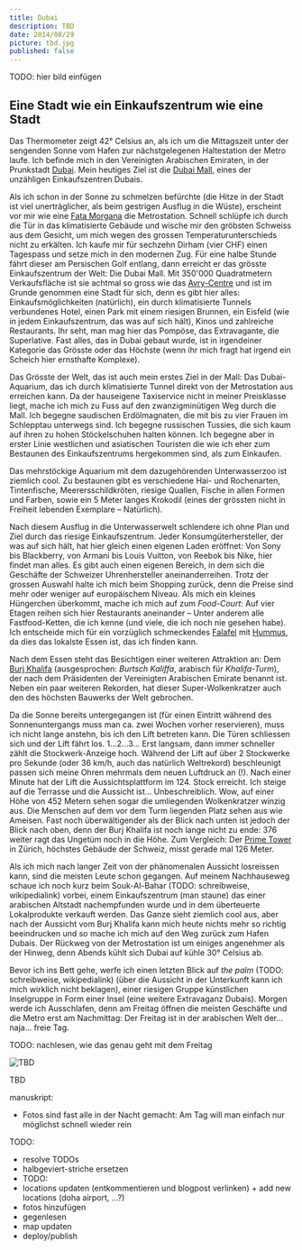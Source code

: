 ```yaml
---
title: Dubai
description: TBD
date: 2014/08/29
picture: tbd.jpg
published: false
---
```


TODO: hier bild einfügen

## Eine Stadt wie ein Einkaufszentrum wie eine Stadt

Das Thermometer zeigt 42° Celsius an, als ich um die Mittagszeit unter der sengenden Sonne vom Hafen zur
nächstgelegenen Haltestation der Metro laufe. Ich befinde mich in den Vereinigten Arabischen Emiraten, in der Prunkstadt
[Dubai](http://de.wikipedia.org/wiki/Dubai). Mein heutiges Ziel ist die
[Dubai Mall](http://de.wikipedia.org/wiki/Dubai_Mall), eines der unzähligen Einkaufszentren Dubais.

Als ich schon in der Sonne zu schmelzen befürchte (die Hitze in der Stadt ist viel unerträglicher, als beim gestrigen
Ausflug in die Wüste), erscheint vor mir wie eine [Fata Morgana](http://de.wikipedia.org/wiki/Fata_Morgana) die
Metrostation. Schnell schlüpfe ich durch die Tür in das klimatisierte Gebäude und wische mir den gröbsten Schweiss aus
dem Gesicht, um mich wegen des grossen Temperaturunterschieds nicht zu erkälten. Ich kaufe mir für sechzehn Dirham
(vier CHF) einen Tagespass und setze mich in den modernen Zug. Für eine halbe Stunde fährt dieser am Persischen Golf
entlang, dann erreicht er das grösste Einkaufszentrum der Welt: Die Dubai Mall. Mit 350'000 Quadratmetern
Verkaufsfläche ist sie achtmal so gross wie das [Avry-Centre](http://de.wikipedia.org/wiki/Avry-Centre) und ist im
Grunde genommen eine Stadt für sich, denn es gibt hier alles: Einkaufsmöglichkeiten (natürlich), ein durch klimatisierte
Tunnels verbundenes Hotel, einen Park mit einem riesigen Brunnen, ein Eisfeld (wie in jedem Einkaufszentrum, das was auf
sich hält), Kinos und zahlreiche Restaurants. Ihr seht, man mag hier das Pompöse, das Extravagante, die Superlative. Fast
alles, das in Dubai gebaut wurde, ist in irgendeiner Kategorie das Grösste oder das Höchste (wenn ihr mich fragt hat
irgend ein Scheich hier ernsthafte Komplexe).

Das Grösste der Welt, das ist auch mein erstes Ziel in der Mall: Das Dubai-Aquarium, das ich durch klimatisierte Tunnel
direkt von der Metrostation aus erreichen kann. Da der hauseigene Taxiservice nicht in meiner Preisklasse liegt, mache
ich mich zu Fuss auf den zwanzigminütigen Weg durch die Mall. Ich begegne saudischen Erdölmagnaten, die mit bis zu vier
Frauen im Schlepptau unterwegs sind. Ich begegne russischen Tussies, die sich kaum auf ihren zu hohen Stöckelschuhen
halten können. Ich begegne aber in erster Linie westlichen und asiatischen Touristen die wie ich eher zum Bestaunen des
Einkaufszentrums hergekommen sind, als zum Einkaufen.

Das mehrstöckige Aquarium mit dem dazugehörenden Unterwasserzoo ist ziemlich cool. Zu bestaunen gibt es verschiedene
Hai- und Rochenarten, Tintenfische, Meerersschildkröten, riesige Quallen, Fische in allen Formen und Farben, sowie ein
5 Meter langes Krokodil (eines der grössten nicht in Freiheit lebenden Exemplare – Natürlich).

Nach diesem Ausflug in die Unterwasserwelt schlendere ich ohne Plan und Ziel durch das riesige Einkaufszentrum. Jeder
Konsumgüterhersteller, der was auf sich hält, hat hier gleich einen eigenen Laden eröffnet: Von Sony bis Blackberry,
von Armani bis Louis Vuitton, von Reebok bis Nike, hier findet man alles. Es gibt auch einen eigenen Bereich, in dem
sich die Geschäfte der Schweizer Uhrenhersteller aneinanderreihen. Trotz der grossen Auswahl halte ich mich beim
Shopping zurück, denn die Preise sind mehr oder weniger auf europäischem Niveau. Als mich ein kleines Hüngerchen
überkommt, mache ich mich auf zum *Food-Court*: Auf vier Etagen reihen sich hier Restaurants aneinander – Unter anderem
alle Fastfood-Ketten, die ich kenne (und viele, die ich noch nie gesehen habe). Ich entscheide mich für ein vorzüglich
schmeckendes [Falafel](http://de.wikipedia.org/wiki/Falafel) mit [Hummus](http://de.wikipedia.org/wiki/Hummus), da dies
das lokalste Essen ist, das ich finden kann.

Nach dem Essen steht das Besichtigen einer weiteren Attraktion an: Dem
[Burj Khalifa](http://de.wikipedia.org/wiki/Burj_Khalifa) (ausgesprochen: *Burtsch Kaliffa*, arabisch für
*Khalifa-Turm*), der nach dem Präsidenten der Vereinigten Arabischen Emirate benannt ist. Neben ein paar weiteren
Rekorden, hat dieser Super-Wolkenkratzer auch den des höchsten Bauwerks der Welt gebrochen.

Da die Sonne bereits untergegangen ist (für einen Eintritt während des Sonnenuntergangs muss man ca. zwei Wochen vorher
reservieren), muss ich nicht lange anstehn, bis ich den Lift betreten kann. Die Türen schliessen sich und der Lift
fährt los. 1...2...3... Erst langsam, dann immer schneller zählt die Stockwerk-Anzeige hoch. Während der Lift
auf über 2 Stockwerke pro Sekunde (oder 36 km/h, auch das natürlich Weltrekord) beschleunigt passen sich meine Ohren
mehrmals dem neuen Luftdruck an (!). Nach einer Minute hat der Lift die Aussichtsplattform im 124. Stock erreicht. Ich
steige auf die Terrasse und die Aussicht ist... Unbeschreiblich. Wow, auf einer Höhe von 452 Metern sehen sogar die
umliegenden Wolkenkratzer winzig aus. Die Menschen auf dem vor dem Turm liegenden Platz sehen aus wie Ameisen. Fast noch
überwältigender als der Blick nach unten ist jedoch der Blick nach oben, denn der Burj Khalifa ist noch lange nicht zu
ende: 376 weiter ragt das Ungetüm noch in die Höhe. Zum Vergleich: Der
[Prime Tower](http://de.wikipedia.org/wiki/Prime_Tower) in Zürich, höchstes Gebäude der Schweiz, misst gerade mal 126
Meter.

Als ich mich nach langer Zeit von der phänomenalen Aussicht losreissen kann, sind die meisten Leute schon gegangen. Auf
meinem Nachhauseweg schaue ich noch kurz beim Souk-Al-Bahar (TODO: schreibweise, wikipedialink)
vorbei, einem Einkaufszentrum (man staune) das einer arabischen Altstadt nachempfunden wurde und in dem überteuerte
Lokalprodukte verkauft werden. Das Ganze sieht ziemlich cool aus, aber nach der Aussicht vom Burj Khalifa kann mich
heute nichts mehr so richtig beeindrucken und so mache ich mich auf den Weg zurück zum Hafen Dubais. Der Rückweg von der
Metrostation ist um einiges angenehmer als der Hinweg, denn Abends kühlt sich Dubai auf kühle 30° Celsius ab.

Bevor ich ins Bett gehe, werfe ich einen letzten Blick auf *the palm* (TODO: schreibweise, wikipedialink)
(über die Aussicht in der Unterkunft kann ich mich wirklich nicht beklagen), einer riesigen Gruppe künstlichen
Inselgruppe in Form einer Insel (eine weitere Extravaganz Dubais). Morgen werde ich Ausschlafen, denn am Freitag öffnen
die meisten Geschäfte und die Metro erst am Nachmittag: Der Freitag ist in der arabischen Welt der... naja... freie Tag.

TODO: nachlesen, wie das genau geht mit dem Freitag


![TBD](pics/TBD.jpg)
<figcaption>TBD</figcaption>



manuskript:
- Fotos sind fast alle in der Nacht gemacht: Am Tag will man einfach nur möglichst schnell wieder rein


TODO:
- resolve TODOs
- halbgeviert-striche ersetzen
- TODO: 
- locations updaten (entkommentieren und blogpost verlinken) + add new locations (doha airport, …?)
- fotos hinzufügen
- gegenlesen
- map updaten
- deploy/publish
